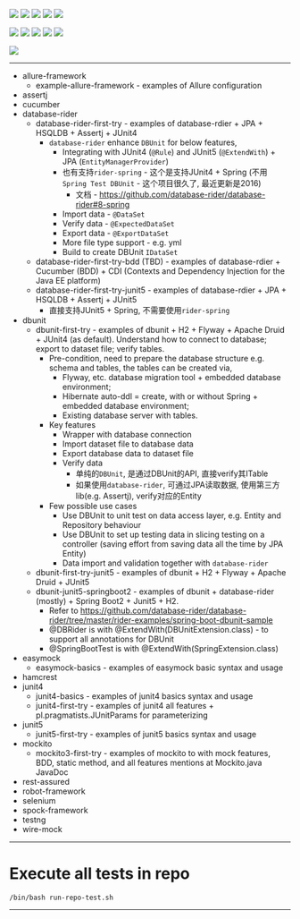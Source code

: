 ![](https://img.shields.io/badge/language-java-blue)
![](https://img.shields.io/badge/technology-junit5,%20junit4,%20mockito3,%20database-rider,%20dbunit,%20easymock3-blue)
![](https://img.shields.io/badge/development%20year-2020-orange)
![](https://img.shields.io/badge/contributor-shijian%20su-purple)
![](https://img.shields.io/badge/license-MIT-lightgrey)

![](https://img.shields.io/github/languages/top/shijiansu/)
![](https://img.shields.io/github/languages/count/shijiansu/)
![](https://img.shields.io/github/languages/code-size/shijiansu/)
![](https://img.shields.io/github/repo-size/shijiansu/)
![](https://img.shields.io/github/last-commit/shijiansu/?color=red)

![](https://github.com/shijiansu//workflows/ci%20build/badge.svg)

--------------------------------------------------------------------------------

- allure-framework
  - example-allure-framework - examples of Allure configuration
- assertj
- cucumber
- database-rider
  - database-rider-first-try - examples of database-rdier + JPA + HSQLDB + Assertj + JUnit4
    - `database-rider` enhance `DBUnit` for below features,
      - Integrating with JUnit4 (`@Rule`) and JUnit5 (`@ExtendWith`) + JPA (`EntityManagerProvider`)
      - 也有支持`rider-spring` - 这个是支持JUnit4 + Spring (不用`Spring Test DBUnit` - 这个项目很久了, 最近更新是2016)
        - 文档 - <https://github.com/database-rider/database-rider#8-spring>
      - Import data - `@DataSet`
      - Verify data - `@ExpectedDataSet`
      - Export data - `@ExportDataSet`
      - More file type support - e.g. yml
      - Build to create DBUnit `IDataSet`
  - database-rider-first-try-bdd (TBD) - examples of database-rdier + Cucumber (BDD) + CDI (Contexts and Dependency Injection for the Java EE platform)
  - database-rider-first-try-junit5 - examples of database-rdier + JPA + HSQLDB + Assertj + JUnit5
    - 直接支持JUnit5 + Spring, 不需要使用`rider-spring`
- dbunit
  - dbunit-first-try - examples of dbunit + H2 + Flyway + Apache Druid + JUnit4 (as default). Understand how to connect to database; export to dataset file; verify tables.
    - Pre-condition, need to prepare the database structure e.g. schema and tables, the tables can be created via,
      - Flyway, etc. database migration tool + embedded database environment;
      - Hibernate auto-ddl = create, with or without Spring + embedded database environment;
      - Existing database server with tables.
    - Key features
      - Wrapper with database connection
      - Import dataset file to database data
      - Export database data to dataset file
      - Verify data
        - 单纯的`DBUnit`, 是通过DBUnit的API, 直接verify其ITable
        - 如果使用`database-rider`, 可通过JPA读取数据, 使用第三方lib(e.g. Assertj), verify对应的Entity
    - Few possible use cases
      - Use DBUnit to unit test on data access layer, e.g. Entity and Repository behaviour
      - Use DBUnit to set up testing data in slicing testing on a controller (saving effort from saving data all the time by JPA Entity)
      - Data import and validation together with `database-rider`
  - dbunit-first-try-junit5 -  examples of dbunit + H2 + Flyway + Apache Druid + JUnit5
  - dbunit-junit5-springboot2 - examples of dbunit + database-rider (mostly) + Spring Boot2 + Junit5 + H2.
    - Refer to <https://github.com/database-rider/database-rider/tree/master/rider-examples/spring-boot-dbunit-sample>
    - @DBRider is with @ExtendWith(DBUnitExtension.class) - to support all annotations for DBUnit
    - @SpringBootTest is with @ExtendWith(SpringExtension.class)
- easymock
  - easymock-basics - examples of easymock basic syntax and usage
- hamcrest
- junit4
  - junit4-basics - examples of junit4 basics syntax and usage
  - junit4-first-try - examples of junit4 all features + pl.pragmatists.JUnitParams for parameterizing
- junit5
  - junit5-first-try - examples of junit5 basics syntax and usage
- mockito
  - mockito3-first-try - examples of mockito to with mock features, BDD, static method, and all features mentions at Mockito.java JavaDoc
- rest-assured
- robot-framework
- selenium
- spock-framework
- testng
- wire-mock

--------------------------------------------------------------------------------

# Execute all tests in repo

`/bin/bash run-repo-test.sh`

--------------------------------------------------------------------------------
